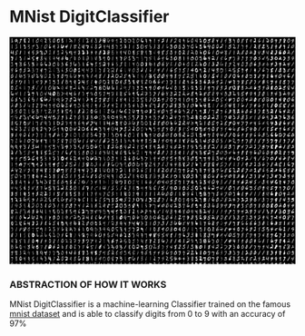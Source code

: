 # **MNist DigitClassifier**


<img height="400" src="images/mnist digits.png" title="mnist digits image" width=""/>

### ABSTRACTION OF HOW IT WORKS
MNist DigitClassifier is a machine-learning Classifier trained on the famous [mnist dataset](https://www.kaggle.com/datasets/oddrationale/mnist-in-csv) and is able to 
classify digits from 0 to 9 with an accuracy of 97%
